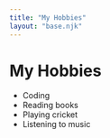 ```yaml
---
title: "My Hobbies"
layout: "base.njk"
---
```


# My Hobbies

- Coding  
- Reading books  
- Playing cricket  
- Listening to music
